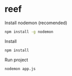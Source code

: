 # reef

Install nodemon (recomended)

```bash
npm install -g nodemon
```

Install

```bash
npm install
```
Run project
```bash
nodemon app.js
```
